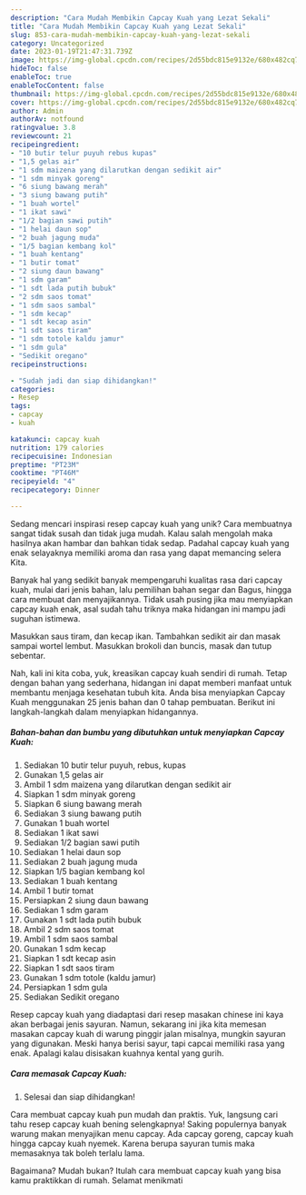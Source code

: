 ```yaml
---
description: "Cara Mudah Membikin Capcay Kuah yang Lezat Sekali"
title: "Cara Mudah Membikin Capcay Kuah yang Lezat Sekali"
slug: 853-cara-mudah-membikin-capcay-kuah-yang-lezat-sekali
category: Uncategorized
date: 2023-01-19T21:47:31.739Z
image: https://img-global.cpcdn.com/recipes/2d55bdc815e9132e/680x482cq70/capcay-kuah-foto-resep-utama.jpg
hideToc: false
enableToc: true
enableTocContent: false
thumbnail: https://img-global.cpcdn.com/recipes/2d55bdc815e9132e/680x482cq70/capcay-kuah-foto-resep-utama.jpg
cover: https://img-global.cpcdn.com/recipes/2d55bdc815e9132e/680x482cq70/capcay-kuah-foto-resep-utama.jpg
author: Admin
authorAv: notfound
ratingvalue: 3.8
reviewcount: 21
recipeingredient:
- "10 butir telur puyuh rebus kupas"
- "1,5 gelas air"
- "1 sdm maizena yang dilarutkan dengan sedikit air"
- "1 sdm minyak goreng"
- "6 siung bawang merah"
- "3 siung bawang putih"
- "1 buah wortel"
- "1 ikat sawi"
- "1/2 bagian sawi putih"
- "1 helai daun sop"
- "2 buah jagung muda"
- "1/5 bagian kembang kol"
- "1 buah kentang"
- "1 butir tomat"
- "2 siung daun bawang"
- "1 sdm garam"
- "1 sdt lada putih bubuk"
- "2 sdm saos tomat"
- "1 sdm saos sambal"
- "1 sdm kecap"
- "1 sdt kecap asin"
- "1 sdt saos tiram"
- "1 sdm totole kaldu jamur"
- "1 sdm gula"
- "Sedikit oregano"
recipeinstructions:

- "Sudah jadi dan siap dihidangkan!"
categories:
- Resep
tags:
- capcay
- kuah

katakunci: capcay kuah 
nutrition: 179 calories
recipecuisine: Indonesian
preptime: "PT23M"
cooktime: "PT46M"
recipeyield: "4"
recipecategory: Dinner

---
```





Sedang mencari inspirasi resep capcay kuah yang unik? Cara membuatnya sangat tidak susah dan tidak juga mudah. Kalau salah mengolah maka hasilnya akan hambar dan bahkan tidak sedap. Padahal capcay kuah yang enak selayaknya memiliki aroma dan rasa yang dapat memancing selera Kita.





Banyak hal yang sedikit banyak mempengaruhi kualitas rasa dari capcay kuah, mulai dari jenis bahan, lalu pemilihan bahan segar dan Bagus, hingga cara membuat dan menyajikannya. Tidak usah pusing jika mau menyiapkan capcay kuah enak,      asal sudah tahu triknya maka hidangan ini mampu jadi suguhan istimewa.














Masukkan saus tiram, dan kecap ikan. Tambahkan sedikit air dan masak sampai wortel lembut. Masukkan brokoli dan buncis, masak dan tutup sebentar.






Nah, kali ini kita coba, yuk, kreasikan capcay kuah sendiri di rumah. Tetap dengan bahan yang sederhana, hidangan ini dapat memberi manfaat untuk membantu menjaga kesehatan tubuh kita. Anda bisa menyiapkan Capcay Kuah menggunakan 25 jenis bahan dan 0 tahap pembuatan. Berikut ini langkah-langkah dalam menyiapkan hidangannya.

<!--inarticleads1-->

##### Bahan-bahan dan bumbu yang dibutuhkan untuk menyiapkan Capcay Kuah:

1. Sediakan 10 butir telur puyuh, rebus, kupas
1. Gunakan 1,5 gelas air
1. Ambil 1 sdm maizena yang dilarutkan dengan sedikit air
1. Siapkan 1 sdm minyak goreng
1. Siapkan 6 siung bawang merah
1. Sediakan 3 siung bawang putih
1. Gunakan 1 buah wortel
1. Sediakan 1 ikat sawi
1. Sediakan 1/2 bagian sawi putih
1. Sediakan 1 helai daun sop
1. Sediakan 2 buah jagung muda
1. Siapkan 1/5 bagian kembang kol
1. Sediakan 1 buah kentang
1. Ambil 1 butir tomat
1. Persiapkan 2 siung daun bawang
1. Sediakan 1 sdm garam
1. Gunakan 1 sdt lada putih bubuk
1. Ambil 2 sdm saos tomat
1. Ambil 1 sdm saos sambal
1. Gunakan 1 sdm kecap
1. Siapkan 1 sdt kecap asin
1. Siapkan 1 sdt saos tiram
1. Gunakan 1 sdm totole (kaldu jamur)
1. Persiapkan 1 sdm gula
1. Sediakan Sedikit oregano


Resep capcay kuah yang diadaptasi dari resep masakan chinese ini kaya akan berbagai jenis sayuran. Namun, sekarang ini jika kita memesan masakan capcay kuah di warung pinggir jalan misalnya, mungkin sayuran yang digunakan. Meski hanya berisi sayur, tapi capcai memiliki rasa yang enak. Apalagi kalau disisakan kuahnya kental yang gurih. 

<!--inarticleads2-->

##### Cara memasak Capcay Kuah:


1. Selesai dan siap dihidangkan!

Cara membuat capcay kuah pun mudah dan praktis. Yuk, langsung cari tahu resep capcay kuah bening selengkapnya! Saking populernya banyak warung makan menyajikan menu capcay. Ada capcay goreng, capcay kuah hingga capcay kuah nyemek. Karena berupa sayuran tumis maka memasaknya tak boleh terlalu lama. 

Bagaimana? Mudah bukan? Itulah cara membuat capcay kuah yang bisa kamu praktikkan di rumah. Selamat menikmati
